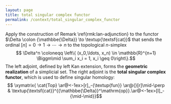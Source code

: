 ```yaml
---
layout: page
title: total singular complex functor
permalink: /context/total_singular_complex_functor
---
```

Apply the construction of Remark \ref{rmk:lan-adjunction} to the functor $\Delta \colon {\mathbbe{\Delta}} \to \textup{\textsf{cat}}$ that sends the ordinal $[n]= 0 \to 1 \to \cdots \to n$ to the topological $n$-simplex
$$ \Delta^n \coloneqq \left\{ (x_0,\ldots, x_n) \in \mathbb{R}^{n+1} \Biggm\mid \sum_i x_i = 1, x_i \geq 0\right\}.$$
The left adjoint, defined by left Kan extension, forms the **geometric realization** of a simplicial set. The right adjoint is the **total singular complex functor**, which is used to define singular homology:
$$ \xymatrix{ \cat{Top} \ar@<-1ex>[r]_-{\textup{fun}} \ar@{}[r]\mid-\perp & \textup{\textsf{cat}}^{{\mathbbe{\Delta}}^\mathrm{op}}.\ar@<-1ex>[l]_-{\mid-\mid}}$$
